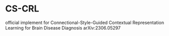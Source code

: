 # CS-CRL
official implement for Connectional-Style-Guided Contextual Representation Learning for Brain Disease Diagnosis
arXiv:2306.05297
